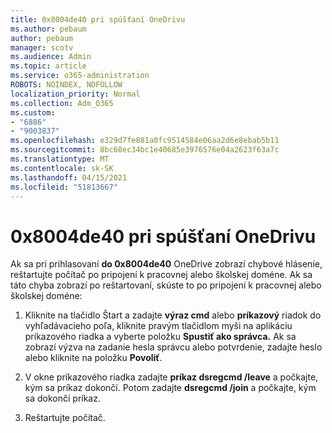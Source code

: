 ```yaml
---
title: 0x8004de40 pri spúšťaní OneDrivu
ms.author: pebaum
author: pebaum
manager: scotv
ms.audience: Admin
ms.topic: article
ms.service: o365-administration
ROBOTS: NOINDEX, NOFOLLOW
localization_priority: Normal
ms.collection: Adm_O365
ms.custom:
- "6886"
- "9003837"
ms.openlocfilehash: e329d7fe881a0fc9514584e06aa2d6e8ebab5b11
ms.sourcegitcommit: 8bc60ec34bc1e40685e3976576e04a2623f63a7c
ms.translationtype: MT
ms.contentlocale: sk-SK
ms.lasthandoff: 04/15/2021
ms.locfileid: "51813667"
---
```

# <a name="0x8004de40-error-when-launching-onedrive"></a>0x8004de40 pri spúšťaní OneDrivu

Ak sa pri prihlasovaní **do 0x8004de40** OneDrive zobrazí chybové hlásenie, reštartujte počítač po pripojení k pracovnej alebo školskej doméne. Ak sa táto chyba zobrazí po reštartovaní, skúste to po pripojení k pracovnej alebo školskej doméne:

1. Kliknite na tlačidlo Štart a zadajte **výraz cmd** alebo **príkazový** riadok do vyhľadávacieho poľa, kliknite pravým tlačidlom myši na aplikáciu príkazového riadka a vyberte položku **Spustiť ako správca.** Ak sa zobrazí výzva na zadanie hesla správcu alebo potvrdenie, zadajte heslo alebo kliknite na položku **Povoliť**.  

2. V okne príkazového riadka zadajte **príkaz dsregcmd /leave**  a počkajte, kým sa príkaz dokončí. Potom zadajte **dsregcmd /join** a počkajte, kým sa dokončí príkaz.
3. Reštartujte počítač.
